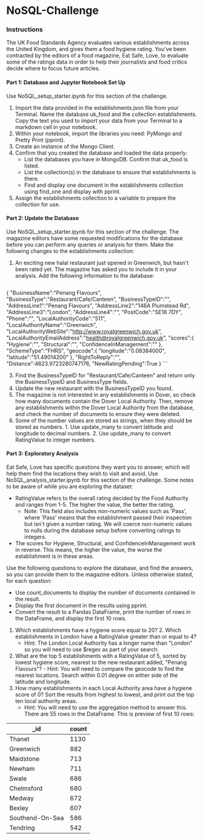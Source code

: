 # NoSQL-Challenge

### Instructions
The UK Food Standards Agency evaluates various establishments across the United Kingdom, and gives them a food hygiene rating. You've been contracted by the editors of a food magazine, Eat Safe, Love, to evaluate some of the ratings data in order to help their journalists and food critics decide where to focus future articles.

#### Part 1: Database and Jupyter Notebook Set Up
Use NoSQL_setup_starter.ipynb for this section of the challenge.
   1. Import the data provided in the establishments.json file from your Terminal. Name the database uk_food and the collection establishments. Copy the text you used to 
      import your data from your Terminal to a markdown cell in your notebook.
   2. Within your notebook, import the libraries you need: PyMongo and Pretty Print (pprint).
   3. Create an instance of the Mongo Client.
   4. Confirm that you created the database and loaded the data properly:
        - List the databases you have in MongoDB. Confirm that uk_food is listed.
        - List the collection(s) in the database to ensure that establishments is there.
        - Find and display one document in the establishments collection using find_one and display with pprint.
   5. Assign the establishments collection to a variable to prepare the collection for use.

#### Part 2: Update the Database
Use NoSQL_setup_starter.ipynb for this section of the challenge.
The magazine editors have some requested modifications for the database before you can perform any queries or analysis for them. Make the following changes to the establishments collection:

   1. An exciting new halal restaurant just opened in Greenwich, but hasn't been rated yet. The magazine has asked you to include it in your analysis. Add the following information to the database:
      ```
   {
    "BusinessName":"Penang Flavours",
    "BusinessType":"Restaurant/Cafe/Canteen",
    "BusinessTypeID":"",
    "AddressLine1":"Penang Flavours",
    "AddressLine2":"146A Plumstead Rd",
    "AddressLine3":"London",
    "AddressLine4":"",
    "PostCode":"SE18 7DY",
    "Phone":"",
    "LocalAuthorityCode":"511",
    "LocalAuthorityName":"Greenwich",
    "LocalAuthorityWebSite":"http://www.royalgreenwich.gov.uk",
    "LocalAuthorityEmailAddress":"health@royalgreenwich.gov.uk",
    "scores":{
        "Hygiene":"",
        "Structural":"",
        "ConfidenceInManagement":""
    },
    "SchemeType":"FHRS",
    "geocode":{
        "longitude":"0.08384000",
        "latitude":"51.49014200"
    },
    "RightToReply":"",
    "Distance":4623.9723280747176,
    "NewRatingPending":True
}
     ```

   3. Find the BusinessTypeID for "Restaurant/Cafe/Canteen" and return only the BusinessTypeID and BusinessType fields.
   4. Update the new restaurant with the BusinessTypeID you found.
   5. The magazine is not interested in any establishments in Dover, so check how many documents contain the Dover Local Authority. Then, remove any establishments within 
      the Dover Local Authority from the database, and check the number of documents to ensure they were deleted.
   6. Some of the number values are stored as strings, when they should be stored as numbers.
          1. Use update_many to convert latitude and longitude to decimal numbers.
          2. Use update_many to convert RatingValue to integer numbers.
      
#### Part 3: Exploratory Analysis

Eat Safe, Love has specific questions they want you to answer, which will help them find the locations they wish to visit and avoid.
Use NoSQL_analysis_starter.ipynb for this section of the challenge.
Some notes to be aware of while you are exploring the dataset:
- RatingValue refers to the overall rating decided by the Food Authority and ranges from 1-5. The higher the value, the better the rating.
     - Note: This field also includes non-numeric values such as 'Pass', where 'Pass' means that the establishment passed their inspection but isn't given a number rating. 
             We will coerce non-numeric values to nulls during the database setup before converting ratings to integers.
- The scores for Hygiene, Structural, and ConfidenceInManagement work in reverse. This means, the higher the value, the worse the establishment is in these areas.

Use the following questions to explore the database, and find the answers, so you can provide them to the magazine editors.
Unless otherwise stated, for each question:
  - Use count_documents to display the number of documents contained in the result.
  - Display the first document in the results using pprint.
  - Convert the result to a Pandas DataFrame, print the number of rows in the DataFrame, and display the first 10 rows.
  1. Which establishments have a hygiene score equal to 20?
     2. Which establishments in London have a RatingValue greater than or equal to 4?
     - Hint: The London Local Authority has a longer name than "London" so you will need to use $regex as part of your search.
   3. What are the top 5 establishments with a RatingValue of 5, sorted by lowest hygiene score, nearest to the new restaurant added, "Penang Flavours"?
     - Hint: You will need to compare the geocode to find the nearest locations. Search within 0.01 degree on either side of the latitude and longitude.
  4. How many establishments in each Local Authority area have a hygiene score of 0? Sort the results from highest to lowest, and print out the top ten local authority areas.
     - Hint: You will need to use the aggregation method to answer this.
  There are 55 rows in the DataFrame. This is preview of first 10 rows:
       
   | _id | count |
   |-----|-------|
   |Thanet|1130|
   |Greenwich|882|
   |Maidstone|713|
   |Newham|711|
   |Swale|686|
   |Chelmsford|680|
   |Medway|672|
   |Bexley|607|
   |Southend-On-Sea|586|
   |Tendring|542|



